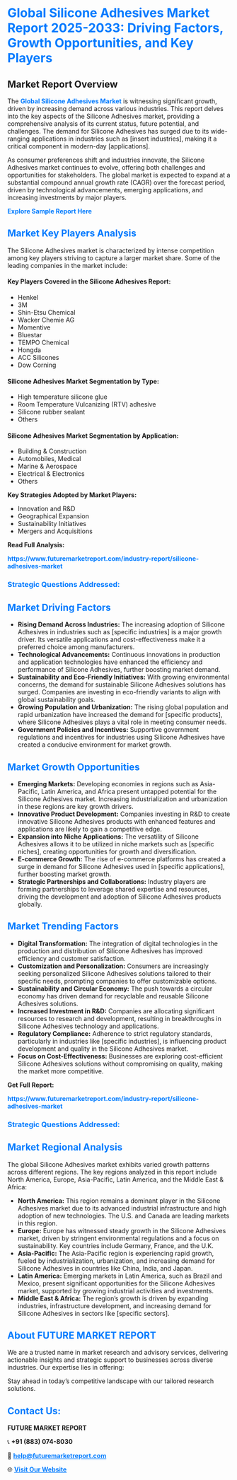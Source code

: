 <h1 style="color: #007BFF;">Global Silicone Adhesives Market Report 2025-2033: Driving Factors, Growth Opportunities, and Key Players</h1>

<section id="overview">
<h2>Market Report Overview</h2>
<p>The <a href="https://www.futuremarketreport.com/industry-report/silicone-adhesives-market" style="color: #007BFF; text-decoration: none;"><strong>Global Silicone Adhesives Market</strong></a> is witnessing significant growth, driven by increasing demand across various industries. This report delves into the key aspects of the Silicone Adhesives market, providing a comprehensive analysis of its current status, future potential, and challenges. The demand for Silicone Adhesives has surged due to its wide-ranging applications in industries such as [insert industries], making it a critical component in modern-day [applications].</p>
<p>As consumer preferences shift and industries innovate, the Silicone Adhesives market continues to evolve, offering both challenges and opportunities for stakeholders. The global market is expected to expand at a substantial compound annual growth rate (CAGR) over the forecast period, driven by technological advancements, emerging applications, and increasing investments by major players.</p>
</section>

<section id="overview">
<p><a href="https://www.futuremarketreport.com/request-sample/reportId=90488" style="color: #007BFF; text-decoration: none;"><strong>Explore Sample Report Here</strong></a></p>
</section>

<section id="key-players">
<h2 style="color: #007BFF;">Market Key Players Analysis</h2>
<p>The Silicone Adhesives market is characterized by intense competition among key players striving to capture a larger market share. Some of the leading companies in the market include:</p>
<h4>Key Players Covered in the Silicone Adhesives Report:</h4>
<ul><li>Henkel</li><li>3M</li><li>Shin-Etsu Chemical</li><li>Wacker Chemie AG</li><li>Momentive</li><li>Bluestar</li><li>TEMPO Chemical</li><li>Hongda</li><li>ACC Silicones</li><li>Dow Corning</li></ul>
<h4>Silicone Adhesives Market Segmentation by Type:</h4>
<ul><li>High temperature silicone glue</li><li>Room Temperature Vulcanizing (RTV) adhesive</li><li>Silicone rubber sealant</li><li>Others</li></ul>

<h4>Silicone Adhesives Market Segmentation by Application:</h4>
<ul><li>Building &amp; Construction</li><li>Automobiles, Medical</li><li>Marine &amp; Aerospace</li><li>Electrical &amp; Electronics</li><li>Others</li></ul>
<p><strong>Key Strategies Adopted by Market Players:</strong></p>
<ul>
<li>Innovation and R&D</li>
<li>Geographical Expansion</li>
<li>Sustainability Initiatives</li>
<li>Mergers and Acquisitions</li>
</ul>
</section>

<section>
<p><strong>Read Full Analysis: </strong></p><a href="https://www.futuremarketreport.com/industry-report/silicone-adhesives-market" style="color: #007BFF; text-decoration: none;"><strong>https://www.futuremarketreport.com/industry-report/silicone-adhesives-market</strong></a>
<h3 style="color: #007BFF;">Strategic Questions Addressed:</h3>
</section>

<section id="driving-factors">
<h2 style="color: #007BFF;">Market Driving Factors</h2>
<ul>
<li><strong>Rising Demand Across Industries:</strong> The increasing adoption of Silicone Adhesives in industries such as [specific industries] is a major growth driver. Its versatile applications and cost-effectiveness make it a preferred choice among manufacturers.</li>
<li><strong>Technological Advancements:</strong> Continuous innovations in production and application technologies have enhanced the efficiency and performance of Silicone Adhesives, further boosting market demand.</li>
<li><strong>Sustainability and Eco-Friendly Initiatives:</strong> With growing environmental concerns, the demand for sustainable Silicone Adhesives solutions has surged. Companies are investing in eco-friendly variants to align with global sustainability goals.</li>
<li><strong>Growing Population and Urbanization:</strong> The rising global population and rapid urbanization have increased the demand for [specific products], where Silicone Adhesives plays a vital role in meeting consumer needs.</li>
<li><strong>Government Policies and Incentives:</strong> Supportive government regulations and incentives for industries using Silicone Adhesives have created a conducive environment for market growth.</li>
</ul>
</section>

<section id="growth-opportunities">
<h2 style="color: #007BFF;">Market Growth Opportunities</h2>
<ul>
<li><strong>Emerging Markets:</strong> Developing economies in regions such as Asia-Pacific, Latin America, and Africa present untapped potential for the Silicone Adhesives market. Increasing industrialization and urbanization in these regions are key growth drivers.</li>
<li><strong>Innovative Product Development:</strong> Companies investing in R&D to create innovative Silicone Adhesives products with enhanced features and applications are likely to gain a competitive edge.</li>
<li><strong>Expansion into Niche Applications:</strong> The versatility of Silicone Adhesives allows it to be utilized in niche markets such as [specific niches], creating opportunities for growth and diversification.</li>
<li><strong>E-commerce Growth:</strong> The rise of e-commerce platforms has created a surge in demand for Silicone Adhesives used in [specific applications], further boosting market growth.</li>
<li><strong>Strategic Partnerships and Collaborations:</strong> Industry players are forming partnerships to leverage shared expertise and resources, driving the development and adoption of Silicone Adhesives products globally.</li>
</ul>
</section>

<section id="trending-factors">
<h2 style="color: #007BFF;">Market Trending Factors</h2>
<ul>
<li><strong>Digital Transformation:</strong> The integration of digital technologies in the production and distribution of Silicone Adhesives has improved efficiency and customer satisfaction.</li>
<li><strong>Customization and Personalization:</strong> Consumers are increasingly seeking personalized Silicone Adhesives solutions tailored to their specific needs, prompting companies to offer customizable options.</li>
<li><strong>Sustainability and Circular Economy:</strong> The push towards a circular economy has driven demand for recyclable and reusable Silicone Adhesives solutions.</li>
<li><strong>Increased Investment in R&D:</strong> Companies are allocating significant resources to research and development, resulting in breakthroughs in Silicone Adhesives technology and applications.</li>
<li><strong>Regulatory Compliance:</strong> Adherence to strict regulatory standards, particularly in industries like [specific industries], is influencing product development and quality in the Silicone Adhesives market.</li>
<li><strong>Focus on Cost-Effectiveness:</strong> Businesses are exploring cost-efficient Silicone Adhesives solutions without compromising on quality, making the market more competitive.</li>
</ul>
</section>

<section>
<p><strong>Get Full Report: </strong></p><a href="https://www.futuremarketreport.com/industry-report/silicone-adhesives-market" style="color: #007BFF; text-decoration: none;"><strong>https://www.futuremarketreport.com/industry-report/silicone-adhesives-market</strong></a>
<h3 style="color: #007BFF;">Strategic Questions Addressed:</h3>
</section>


<section id="regional-analysis">
<h2 style="color: #007BFF;">Market Regional Analysis</h2>
<p>The global Silicone Adhesives market exhibits varied growth patterns across different regions. The key regions analyzed in this report include North America, Europe, Asia-Pacific, Latin America, and the Middle East & Africa:</p>
<ul>
<li><strong>North America:</strong> This region remains a dominant player in the Silicone Adhesives market due to its advanced industrial infrastructure and high adoption of new technologies. The U.S. and Canada are leading markets in this region.</li>
<li><strong>Europe:</strong> Europe has witnessed steady growth in the Silicone Adhesives market, driven by stringent environmental regulations and a focus on sustainability. Key countries include Germany, France, and the U.K.</li>
<li><strong>Asia-Pacific:</strong> The Asia-Pacific region is experiencing rapid growth, fueled by industrialization, urbanization, and increasing demand for Silicone Adhesives in countries like China, India, and Japan.</li>
<li><strong>Latin America:</strong> Emerging markets in Latin America, such as Brazil and Mexico, present significant opportunities for the Silicone Adhesives market, supported by growing industrial activities and investments.</li>
<li><strong>Middle East & Africa:</strong> The region’s growth is driven by expanding industries, infrastructure development, and increasing demand for Silicone Adhesives in sectors like [specific sectors].</li>
</ul>
</section>

<footer>
<h2 style="color: #007BFF;">About FUTURE MARKET REPORT</h2>
<p>We are a trusted name in market research and advisory services, delivering actionable insights and strategic support to businesses across diverse industries. Our expertise lies in offering:</p>

<p>Stay ahead in today’s competitive landscape with our tailored research solutions.</p>

<h2 style="color: #007BFF;">Contact Us:</h2>
<p><strong>FUTURE MARKET REPORT</strong></p>
<p>📞 <strong>+91 (883) 074-8030</strong></p>
<p>📧 <strong><a href="mailto:help@futuremarketreport.com" style="color: #007BFF;">help@futuremarketreport.com</a></strong></p>
<p>🌐 <strong><a href="https://www.futuremarketreport.com/" style="color: #007BFF;">Visit Our Website</a></strong></p>
</footer>